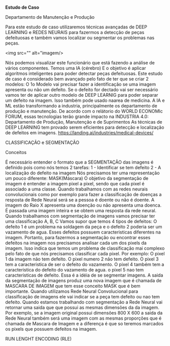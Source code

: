 <b>Estudo de Caso</b>
<p>Departamento de Manutenção e Produção</p>

<p>Para este estudo de caso utilizaremos técnicas avançadas de DEEP LEARNING e REDES NEURAIS para fazermos a detecção de peças defeituosas e também vamos localizar ou segmentar os problemas nas peças.</p>

<img src="" alt="imagem/>

Nós podemos visualizar este funcionário que está fazendo a análise de vários componentes.
Temos uma IA (cérebro)
E o objetivo é aplicar algoritmos inteligentes para poder detectar peças defeituosas.
Este estudo de caso é considerado bem avançado pelo fato de ter que se criar 2 modelos:
O 1o Modelo vai precisar fazer a identificação se uma imagem apresenta ou não um defeito.
Se o defeito for dectado vai ser necessário vamos ter de aplicar outro modelo de DEEP LEARNIG para poder separar um defeito na imagem.
Isso também pode usado naarea de medicina.
A IA e ML estão transformando a industria, principalmente os departamento de produção e manutenção.
De acordo com o relátorio do WORLD ECONOMIc FORUM, essas tecnologias terão grande impacto na INDUSTRIA 4.0: Departamento de Produção, Manutenção e de Suprimentos
As técnicas de DEEP LEARNING tem provado serem eficientes para detecção e localização de defeitos em imagens. https://landing.ai/industries/medical-devices/

CLASSIFICAÇÃO e SEGMENTAÇÃO

Conceitos

É necessário entender o formato que a SEGMENTAÇÃO das imagens é definido pois como nós temos 2 tarefas:
1 - Identificar se tem defeito 
2 - A localização do defeito na imagem
Nós precisamos ter uma representação um pouco diferente:
MASK(Máscara)
O objetivo da segmentação de imagem é entender a imagem pixel a pixel, sendo que cada pixel é associado a uma classe.
Quando trabalhamos com as redes neurais convolucionais como por exemplo para fazer a classificação de doenças a resposta de Rede Neural será se a pessoa é doente ou não é doente. A imagem do Raio X apresenta uma doenção ou não apresenta uma doenca. É passada uma imagem inteira e se obtem uma resposta da rede neural.
Quando trabalhamos com segmentação de imagens vamos precisar ter uma classificação A, B, C
Vamos supor que temos 4 tipos de defeitos: O defeito 1 é um problema na soldagem da peça e o defeito 2 poderia ser um vazamento de agua. Esses defeitos possuem caracteristicas diferentes na imagem. Portanto, para fazermos a segmentação ou encontrar esses defeitos na imagem nos precisamos analisar cada um dos pixels da imagem. Isso indica que temos um problema de classificação mai complexo pelo fato de que nós precisamos classificar cada pixel.
Por exemplo:
O pixel 1 da imagem não tem defeito. O pixel numero 2 não tem defeito. O pixel 3 tem a caracteristica de ser o defeito do vazamento. O pixel 4 também tem a caracteristica do defeito do vazamento de agua. o pixel 5 nao tem caracteristicas de defeito.
Essa é a idéia de se segmentar imagens.
A saida da segmentação de imagens produz uma nova imagem que é chamada de MASCARA DE IMAGEM que tem esse conceito MASK que é bem importante.
Quando utilizamos Rede Neural Convolucional para classificação de imagens ele vai indicar se a peça tem defeito ou nao tem defeito.
Quando estamos trabalhando com segmentação a Rede Neural vai retornar uma saida que que possui as mesmas dimensões da da imagem. Por exemplo, se a imagem original possui dimensões 800 X 600 a saida da Rede Neural também será uma imagem com as mesmas proporções que é chamada de Mascara de Imagem e a diferença é que so teremos marcados os pixels que possuem defeitos na imagem.

RUN LENGHT ENCODING (RLE)




